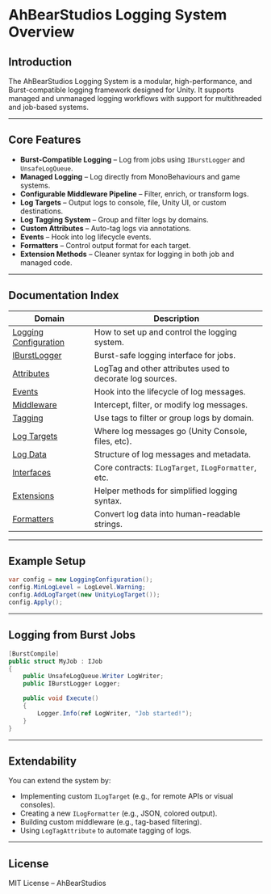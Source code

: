 # AhBearStudios Logging System Overview

## Introduction

The AhBearStudios Logging System is a modular, high-performance, and Burst-compatible logging framework designed for Unity. It supports managed and unmanaged logging workflows with support for multithreaded and job-based systems.

---

## Core Features

- **Burst-Compatible Logging** – Log from jobs using `IBurstLogger` and `UnsafeLogQueue`.
- **Managed Logging** – Log directly from MonoBehaviours and game systems.
- **Configurable Middleware Pipeline** – Filter, enrich, or transform logs.
- **Log Targets** – Output logs to console, file, Unity UI, or custom destinations.
- **Log Tagging System** – Group and filter logs by domains.
- **Custom Attributes** – Auto-tag logs via annotations.
- **Events** – Hook into log lifecycle events.
- **Formatters** – Control output format for each target.
- **Extension Methods** – Cleaner syntax for logging in both job and managed code.

---

## Documentation Index

| Domain              | Description |
|---------------------|-------------|
| [Logging Configuration](./loggingconfiguration.md) | How to set up and control the logging system. |
| [IBurstLogger](./iburstlogger.md) | Burst-safe logging interface for jobs. |
| [Attributes](./attributes.md) | LogTag and other attributes used to decorate log sources. |
| [Events](./events.md) | Hook into the lifecycle of log messages. |
| [Middleware](./middleware.md) | Intercept, filter, or modify log messages. |
| [Tagging](./tagging.md) | Use tags to filter or group logs by domain. |
| [Log Targets](./logtargets.md) | Where log messages go (Unity Console, files, etc). |
| [Log Data](./data.md) | Structure of log messages and metadata. |
| [Interfaces](./interfaces.md) | Core contracts: `ILogTarget`, `ILogFormatter`, etc. |
| [Extensions](./extensions.md) | Helper methods for simplified logging syntax. |
| [Formatters](./logformatters.md) | Convert log data into human-readable strings. |

---

## Example Setup

```csharp
var config = new LoggingConfiguration();
config.MinLogLevel = LogLevel.Warning;
config.AddLogTarget(new UnityLogTarget());
config.Apply();
```

---

## Logging from Burst Jobs

```csharp
[BurstCompile]
public struct MyJob : IJob
{
    public UnsafeLogQueue.Writer LogWriter;
    public IBurstLogger Logger;

    public void Execute()
    {
        Logger.Info(ref LogWriter, "Job started!");
    }
}
```

---

## Extendability

You can extend the system by:

- Implementing custom `ILogTarget` (e.g., for remote APIs or visual consoles).
- Creating a new `ILogFormatter` (e.g., JSON, colored output).
- Building custom middleware (e.g., tag-based filtering).
- Using `LogTagAttribute` to automate tagging of logs.

---

## License

MIT License – AhBearStudios

